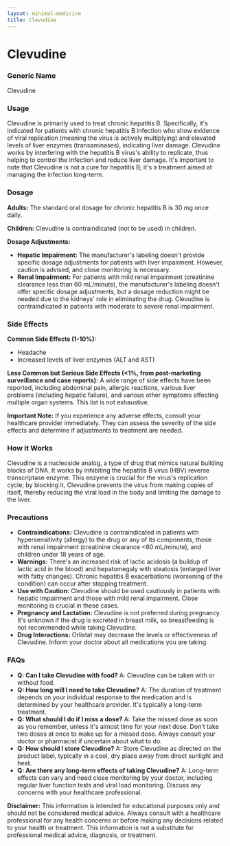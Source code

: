 ```yaml
---
layout: minimal-medicine
title: Clevudine
---
```


# Clevudine
### Generic Name
Clevudine

### Usage
Clevudine is primarily used to treat chronic hepatitis B.  Specifically, it's indicated for patients with chronic hepatitis B infection who show evidence of viral replication (meaning the virus is actively multiplying) and elevated levels of liver enzymes (transaminases), indicating liver damage.  Clevudine works by interfering with the hepatitis B virus's ability to replicate, thus helping to control the infection and reduce liver damage.  It's important to note that Clevudine is not a cure for hepatitis B; it's a treatment aimed at managing the infection long-term.

### Dosage

**Adults:** The standard oral dosage for chronic hepatitis B is 30 mg once daily.

**Children:** Clevudine is contraindicated (not to be used) in children.

**Dosage Adjustments:**

* **Hepatic Impairment:** The manufacturer's labeling doesn't provide specific dosage adjustments for patients with liver impairment.  However,  caution is advised, and close monitoring is necessary.
* **Renal Impairment:**  For patients with mild renal impairment (creatinine clearance less than 60 mL/minute),  the manufacturer's labeling doesn't offer specific dosage adjustments, but a dosage reduction might be needed due to the kidneys' role in eliminating the drug. Clevudine is contraindicated in patients with moderate to severe renal impairment.

### Side Effects

**Common Side Effects (1-10%):**

* Headache
* Increased levels of liver enzymes (ALT and AST)

**Less Common but Serious Side Effects (<1%, from post-marketing surveillance and case reports):**  A wide range of side effects have been reported, including abdominal pain, allergic reactions, various liver problems (including hepatic failure), and various other symptoms affecting multiple organ systems.  This list is not exhaustive.

**Important Note:** If you experience any adverse effects, consult your healthcare provider immediately.  They can assess the severity of the side effects and determine if adjustments to treatment are needed.


### How it Works

Clevudine is a nucleoside analog, a type of drug that mimics natural building blocks of DNA. It works by inhibiting the hepatitis B virus (HBV) reverse transcriptase enzyme. This enzyme is crucial for the virus's replication cycle; by blocking it, Clevudine prevents the virus from making copies of itself, thereby reducing the viral load in the body and limiting the damage to the liver.

### Precautions

* **Contraindications:** Clevudine is contraindicated in patients with hypersensitivity (allergy) to the drug or any of its components, those with renal impairment (creatinine clearance <60 mL/minute), and children under 18 years of age.
* **Warnings:** There's an increased risk of lactic acidosis (a buildup of lactic acid in the blood) and hepatomegaly with steatosis (enlarged liver with fatty changes).  Chronic hepatitis B exacerbations (worsening of the condition) can occur after stopping treatment.
* **Use with Caution:** Clevudine should be used cautiously in patients with hepatic impairment and those with mild renal impairment. Close monitoring is crucial in these cases.
* **Pregnancy and Lactation:** Clevudine is not preferred during pregnancy.  It's unknown if the drug is excreted in breast milk, so breastfeeding is not recommended while taking Clevudine.
* **Drug Interactions:** Orlistat may decrease the levels or effectiveness of Clevudine.  Inform your doctor about all medications you are taking.


### FAQs

* **Q: Can I take Clevudine with food?** A: Clevudine can be taken with or without food.
* **Q: How long will I need to take Clevudine?** A: The duration of treatment depends on your individual response to the medication and is determined by your healthcare provider.  It's typically a long-term treatment.
* **Q: What should I do if I miss a dose?** A: Take the missed dose as soon as you remember, unless it's almost time for your next dose. Don't take two doses at once to make up for a missed dose.  Always consult your doctor or pharmacist if uncertain about what to do.
* **Q: How should I store Clevudine?** A: Store Clevudine as directed on the product label, typically in a cool, dry place away from direct sunlight and heat.
* **Q: Are there any long-term effects of taking Clevudine?** A: Long-term effects can vary and need close monitoring by your doctor,  including regular liver function tests and viral load monitoring.  Discuss any concerns with your healthcare professional.

**Disclaimer:** This information is intended for educational purposes only and should not be considered medical advice.  Always consult with a healthcare professional for any health concerns or before making any decisions related to your health or treatment.  This information is not a substitute for professional medical advice, diagnosis, or treatment.
